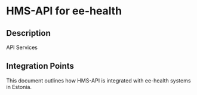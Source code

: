 # HMS-API for ee-health

## Description

API Services

## Integration Points

This document outlines how HMS-API is integrated with ee-health systems in Estonia.
